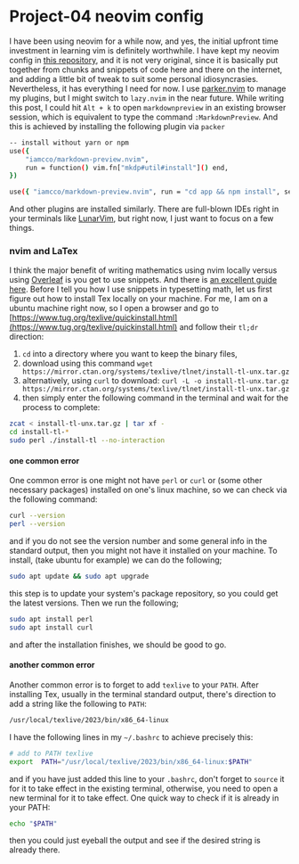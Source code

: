 # Project-04 neovim config
I have been using neovim for a while now,
and yes, the initial upfront time investment 
in learning vim is definitely worthwhile. I have 
kept my neovim config in 
[this repository](https://github.com/Xianzhiwang1/my-neovim-config-from-scratch),
and it is not very original, since it is basically
put together from chunks and snippets of code here and there on the internet,
and adding a little bit of tweak to suit some personal idiosyncrasies.
Nevertheless, it has everything I need for now. I use 
[parker.nvim](https://github.com/wbthomason/packer.nvim) to manage 
my plugins, but I might switch to `lazy.nvim` in the near future.
While writing this post, I could hit `Alt + k` to
open `markdownpreview` in an existing browser session, which 
is equivalent to type the command `:MarkdownPreview`.
And this is achieved by installing the following plugin via `packer`
```sh
-- install without yarn or npm
use({
    "iamcco/markdown-preview.nvim",
    run = function() vim.fn["mkdp#util#install"]() end,
})

use({ "iamcco/markdown-preview.nvim", run = "cd app && npm install", setup = function() vim.g.mkdp_filetypes = { "markdown" } end, ft = { "markdown" }, })
```
And other plugins are installed similarly.
There are full-blown IDEs right in your terminals 
like [LunarVim](https://github.com/LunarVim/LunarVim),
but right now, I just want to focus on a few things.

### nvim and LaTex
I think the major benefit of writing mathematics
using nvim locally versus 
using [Overleaf](https://www.overleaf.com/)
is you get to use snippets. And there is 
[an excellent guide here](https://evesdropper.dev/files/luasnip/ultisnips-to-luasnip/).
Before I tell you how I use snippets in typesetting math,
let us first figure out how to install Tex locally on your machine.
For me, I am on a ubuntu machine right now, so I open a browser and
go to [https://www.tug.org/texlive/quickinstall.html](https://www.tug.org/texlive/quickinstall.html)
and follow their `tl;dr` direction:
1. `cd` into a directory where you want to keep the binary files,
1. download using this command `wget https://mirror.ctan.org/systems/texlive/tlnet/install-tl-unx.tar.gz` 
1. alternatively, using `curl` to download: `curl -L -o install-tl-unx.tar.gz https://mirror.ctan.org/systems/texlive/tlnet/install-tl-unx.tar.gz`
1. then simply enter the following command in the terminal and wait for the process to complete:
```sh
zcat < install-tl-unx.tar.gz | tar xf -
cd install-tl-*
sudo perl ./install-tl --no-interaction
```
#### one common error
One common error is one might not have `perl` or `curl` or (some other necessary packages)
installed on one's linux machine, so we can check via the following command: 
```sh
curl --version
perl --version
```
and if you do not see the version number and some general info in the standard output,
then you might not have it installed on your machine. To install, (take ubuntu for example)
we can do the following;
```sh
sudo apt update && sudo apt upgrade 
```
this step is to update your system's package repository, 
so you could get the latest versions.
Then we run the following;
```sh
sudo apt install perl
sudo apt install curl
```
and after the installation finishes,
we should be good to go.
#### another common error
Another common error is to forget to add `texlive` to your `PATH`.
After installing Tex, usually in the terminal standard output,
there's direction to add a string like the following to `PATH`:
```sh
/usr/local/texlive/2023/bin/x86_64-linux
```
I have the following lines in my `~/.bashrc` to achieve precisely this:
```sh
# add to PATH texlive
export  PATH="/usr/local/texlive/2023/bin/x86_64-linux:$PATH"
```
and if you have just added this line to your `.bashrc`, 
don't forget to `source` it for it to take effect in the existing 
terminal, otherwise, you need to open a new terminal for it to take effect.
One quick way to check if it is already in your PATH:
```sh
echo "$PATH"
```
then you could just eyeball the output and see if the desired string 
is already there.




